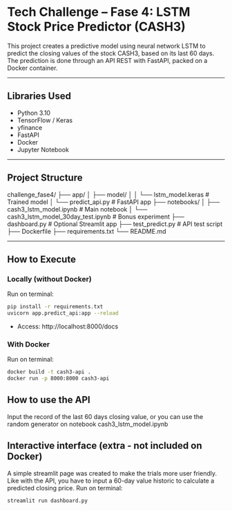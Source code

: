 # Tech Challenge – Fase 4: LSTM Stock Price Predictor (CASH3)

This project creates a predictive model using neural network LSTM to predict the closing values of the stock CASH3, based on its last 60 days. The prediction is done through an API REST with FastAPI, packed on a Docker container.

---

## Libraries Used

- Python 3.10
- TensorFlow / Keras
- yfinance
- FastAPI
- Docker
- Jupyter Notebook

---

## Project Structure

challenge_fase4/
├── app/
│   ├── model/
│   │   └── lstm_model.keras         # Trained model
│   └── predict_api.py               # FastAPI app
├── notebooks/
│   ├── cash3_lstm_model.ipynb       # Main notebook
│   └── cash3_lstm_model_30day_test.ipynb  # Bonus experiment
├── dashboard.py                     # Optional Streamlit app
├── test_predict.py                  # API test script
├── Dockerfile
├── requirements.txt
└── README.md

---

## How to Execute

### Locally (without Docker)

Run on terminal:
```bash
pip install -r requirements.txt
uvicorn app.predict_api:app --reload
```
- Access: http://localhost:8000/docs

### With Docker

Run on terminal:
```bash
docker build -t cash3-api .
docker run -p 8000:8000 cash3-api
```

## How to use the API

Input the record of the last 60 days closing value, or you can use the random generator on notebook cash3_lstm_model.ipynb

## Interactive interface (extra - not included on Docker)

A simple streamlit page was created to make the trials more user friendly. Like with the API, you have to input a 60-day value historic to calculate a predicted closing price.
Run on terminal:
```bash
streamlit run dashboard.py
```
